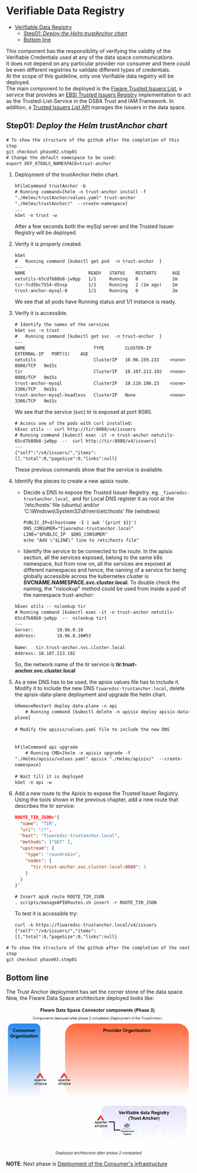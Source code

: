 # Verifiable Data Registry
- [Verifiable Data Registry](#verifiable-data-registry)
  - [Step01: _Deploy the Helm trustAnchor chart_](#step01-deploy-the-helm-trustanchor-chart)
  - [Bottom line](#bottom-line)

This component has the responsibility of verifying the validity of the Verifiable Credentials used at any of the data space communications.  
It does not depend on any particular provider nor consumer and there could be even different registries to validate different types of credentials.  
At the scope of this guideline, only one Verifiable data registry will be deployed.  
The main component to be deployed is the [Fiware Trusted Issuers List](https://github.com/FIWARE/trusted-issuers-list), a service that provides an [EBSI Trusted Issuers Registry](https://hub.ebsi.eu/#/) implementation to act as the Trusted-List-Service in the DSBA Trust and IAM Framework. In addition, a [Trusted Issuers List API](https://github.com/FIWARE/trusted-issuers-list/blob/main/api/trusted-issuers-list.yaml) manages the issuers in the data space.

## Step01: _Deploy the Helm trustAnchor chart_
```shell
# To show the structure of the github after the completion of this step
git checkout phase02.step01
# Change the default namespace to be used:
export DEF_KTOOLS_NAMESPACE=trust-anchor
```

1. Deployment of the trustAnchor Helm chart.
    ```shell
    hFileCommand trustAnchor -b
    # Running command=[helm -n trust-anchor install -f "./Helms/trustAnchor/values.yaml" trust-anchor "./Helms/trustAnchor/"  --create-namespace]
    ...
    kGet -n trust -w
    ```

    After a few seconds both the mySql server and the Trusted Issuer Registry will be deployed.  
2. Verify it is properly created.
    ```shell
    kGet 
    #   Running command [kubectl get pod  -n trust-anchor  ]
    ---
    NAME                        READY   STATUS    RESTARTS      AGE
    netutils-65cd7b88b8-jw9pp   1/1     Running   0             2m
    tir-7cd5bc7554-d5nsp        1/1     Running   2 (1m ago)    2m
    trust-anchor-mysql-0        1/1     Running   0             2m
    ```
    We see that all pods have Running status and 1/1 instance is ready.

3. Verify it is accessible.
      ```shell
      # Identify the names of the services
      kGet svc -n trust
      #   Running command [kubectl get svc  -n trust-anchor  ]
      ---
      NAME                          TYPE        CLUSTER-IP       EXTERNAL-IP   PORT(S)    AGE
      netutils                      ClusterIP   10.96.159.233    <none>        8080/TCP   9m15s
      tir                           ClusterIP   10.107.213.192   <none>        8080/TCP   9m15s
      trust-anchor-mysql            ClusterIP   10.110.106.23    <none>        3306/TCP   9m15s
      trust-anchor-mysql-headless   ClusterIP   None             <none>        3306/TCP   9m15s
      ```
      We see that the service (svc) tir is exposed at port 8080.
      
      ```shell     
      # Access one of the pods with curl installed:
      kExec utils -- curl http://tir:8080/v4/issuers
      # Running command [kubectl exec -it -n trust-anchor netutils-65cd7b88b8-jw9pp  --  curl http://tir:8080/v4/issuers]
      ---
      {"self":"/v4/issuers/","items":[],"total":0,"pageSize":0,"links":null}
      ```

      These previous commands show that the service is available.

4. Identify the pieces to create a new apisix route.
   - Decide a DNS to expose the Trusted Issuer Registry. eg. `_fiwaredsc-trustanchor.local_` and for Local DNS register it as root at the '/etc/hosts' file (ubuntu) and/or 'C:\Windows\System32\drivers\etc\hosts' file (windows)
      ```shell
      PUBLIC_IP=$(hostname -I | awk '{print $1}')
      DNS_CONSUMER="fiwaredsc-trustanchor.local"
      LINE="$PUBLIC_IP  $DNS_CONSUMER"
      echo "Add \"$LINE\" line to /etc/hosts file"
      ```

   - Identify the service to be connected to the route. In the apisix section, all the services exposed, belong to the same k8s namespace, but from now on, all the services are exposed at different namespaces and hence, the  naming of a service for being globally accessible across the kubernetes cluster is **SVCNAME.NAMESPACE.svc.cluster.local**. To double check the naming, the "nslookup" method could be used from inside a pod of the namespace trust-anchor:
    ```shell
    kExec utils -- nslookup tir
    # Running command [kubectl exec -it -n trust-anchor netutils-65cd7b88b8-jw9pp  --  nslookup tir]
    ---
    Server:         10.96.0.10
    Address:        10.96.0.10#53

    Name:   tir.trust-anchor.svc.cluster.local
    Address: 10.107.213.192
    ```

    So, the network name of the tir service is **tir.trust-anchor.svc.cluster.local**


1. As a new DNS has to be used, the apisix values file has to include it. Modify it to include the new DNS `fiwaredsc-trustanchor.local`, delete the apisix-data-plane deployment and upgrade the helm chart.
    ```shell
    kRemoveRestart deploy data-plane -n api    
        # Running command [kubectl delete -n apisix deploy apisix-data-plane]
        
    # Modify the apisix/values.yaml file to include the new DNS


    hFileCommand api upgrade
        # Running CMD=[helm -n apisix upgrade -f "./Helms/apisix/values.yaml" apisix "./Helms/apisix/"  --create-namespace]

    # Wait till it is deployed
    kGet -n api -w
    ```

7. Add a new route to the Apisix to expose the Trusted Issuer Registry. Using the tools shown in the previous chapter, add a new route that describes the tir service:
    ```json
    ROUTE_TIR_JSON='{
      "name": "TIR",
      "uri": "/*",
      "host": "fiwaredsc-trustanchor.local",
      "methods": ["GET" ],
      "upstream": {
        "type": "roundrobin",
        "nodes": {
          "tir.trust-anchor.svc.cluster.local:8080": 1
        }
      }
    }'
    ```

    ```shell
    # Insert api6 route ROUTE_TIR_JSON
    . scripts/manageAPI6Routes.sh insert -r ROUTE_TIR_JSON
    ```
  
    To test it is accessible try:
    ```shell
    curl -k https://fiwaredsc-trustanchor.local/v4/issuers
    {"self":"/v4/issuers/","items":[],"total":0,"pageSize":0,"links":null}
    ```
```shell
# To show the structure of the github after the completion of the next step
git checkout phase03.step01
```
## Bottom line
The Trust Anchor deployment has set the corner stone of the data space. Now, the Fiware Data Space architecture deployed looks like:
   <p style="text-align:center;font-style:italic;font-size: 75%"><img src="./../images/Fiware-DataSpaceGlobalArch-phase02.png"><br/>
    Deployed architecture after phase 2 completed</p>


**NOTE**: Next phase is [Deployment of the Consumer's infrastructure](./README-consumer.md)